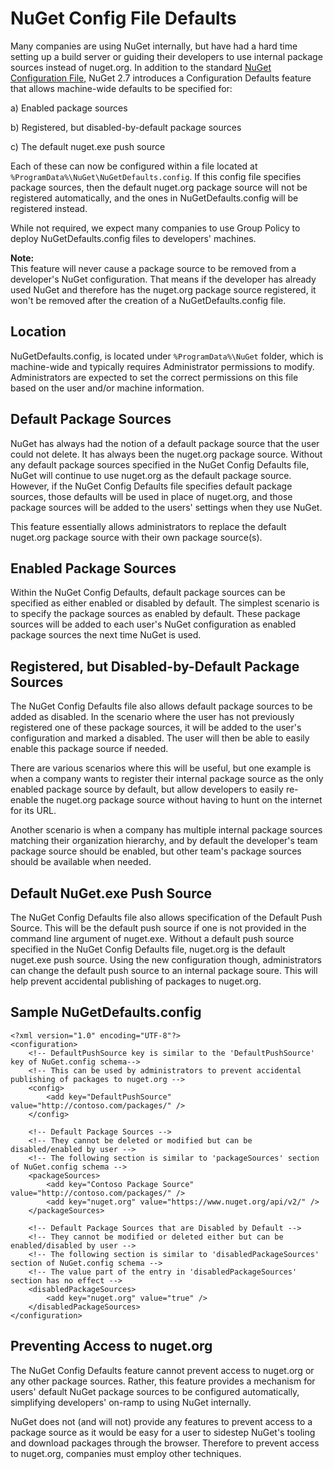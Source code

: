 ﻿# NuGet Config File Defaults

Many companies are using NuGet internally, but have had a hard time setting up a build server or guiding their developers to use internal package sources instead of nuget.org. In addition to the standard [NuGet Configuration File](nuget-config-file-overview.md), NuGet 2.7 introduces a Configuration Defaults feature that allows machine-wide defaults to be specified for:

a) Enabled package sources

b) Registered, but disabled-by-default package sources

c) The default nuget.exe push source

Each of these can now be configured within a file located at `%ProgramData%\NuGet\NuGetDefaults.config`. If this config file specifies package sources, then the default nuget.org package source will not be registered automatically, and the ones in NuGetDefaults.config will be registered instead.

While not required, we expect many companies to use Group Policy to deploy NuGetDefaults.config files to developers' machines.

<div class="block-callout-info">
    <strong>Note:</strong><br>
    This feature will never cause a package source to be removed from a developer's NuGet configuration. That means if the developer has already used NuGet and therefore has the nuget.org package source registered, it won't be removed after the creation of a NuGetDefaults.config file.
</div>

## Location

NuGetDefaults.config, is located under `%ProgramData%\NuGet` folder, which is machine-wide and typically requires Administrator permissions to modify. Administrators are expected to set the correct permissions on this file based on the user and/or machine information.

## Default Package Sources

NuGet has always had the notion of a default package source that the user could not delete. It has always been the nuget.org package source. Without any default package sources specified in the NuGet Config Defaults file, NuGet will continue to use nuget.org as the default package source. However, if the NuGet Config Defaults file specifies default package sources, those defaults will be used in place of nuget.org, and those package sources will be added to the users' settings when they use NuGet.

This feature essentially allows administrators to replace the default nuget.org package source with their own package source(s).

## Enabled Package Sources

Within the NuGet Config Defaults, default package sources can be specified as either enabled or disabled by default. The simplest scenario is to specify the package sources as enabled by default. These package sources will be added to each user's NuGet configuration as enabled package sources the next time NuGet is used.

## Registered, but Disabled-by-Default Package Sources

The NuGet Config Defaults file also allows default package sources to be added as disabled. In the scenario where the user has not previously registered one of these package sources, it will be added to the user's configuration and marked a disabled. The user will then be able to easily enable this package source if needed.

There are various scenarios where this will be useful, but one example is when a company wants to register their internal package source as the only enabled package source by default, but allow developers to easily re-enable the nuget.org package source without having to hunt on the internet for its URL. 

Another scenario is when a company has multiple internal package sources matching their organization hierarchy, and by default the developer's team package source should be enabled, but other team's package sources should be available when needed.

## Default NuGet.exe Push Source

The NuGet Config Defaults file also allows specification of the Default Push Source. This will be the default push source if one is not provided in the command line argument of nuget.exe. Without a default push source specified in the NuGet Config Defaults file, nuget.org is the default nuget.exe push source. Using the new configuration though, administrators can change the default push source to an internal package soure. This will help prevent accidental publishing of packages to nuget.org.

## Sample NuGetDefaults.config

	<?xml version="1.0" encoding="UTF-8"?>
	<configuration>
		<!-- DefaultPushSource key is similar to the 'DefaultPushSource' key of NuGet.config schema-->
		<!-- This can be used by administrators to prevent accidental publishing of packages to nuget.org -->
		<config>
			<add key="DefaultPushSource" value="http://contoso.com/packages/" />
		</config>
	
		<!-- Default Package Sources -->
		<!-- They cannot be deleted or modified but can be disabled/enabled by user -->
		<!-- The following section is similar to 'packageSources' section of NuGet.config schema -->
		<packageSources>
			<add key="Contoso Package Source" value="http://contoso.com/packages/" />
			<add key="nuget.org" value="https://www.nuget.org/api/v2/" />
		</packageSources>

		<!-- Default Package Sources that are Disabled by Default -->
		<!-- They cannot be modified or deleted either but can be enabled/disabled by user -->
		<!-- The following section is similar to 'disabledPackageSources' section of NuGet.config schema -->
		<!-- The value part of the entry in 'disabledPackageSources' section has no effect -->
		<disabledPackageSources>
			<add key="nuget.org" value="true" />
		</disabledPackageSources>
	</configuration>

## Preventing Access to nuget.org

The NuGet Config Defaults feature cannot prevent access to nuget.org or any other package sources. Rather, this feature provides a mechanism for users' default NuGet package sources to be configured automatically, simplifying developers' on-ramp to using NuGet internally.

NuGet does not (and will not) provide any features to prevent access to a package source as it would be easy for a user to sidestep NuGet's tooling and download packages through the browser. Therefore to prevent access to nuget.org, companies must employ other techniques.
